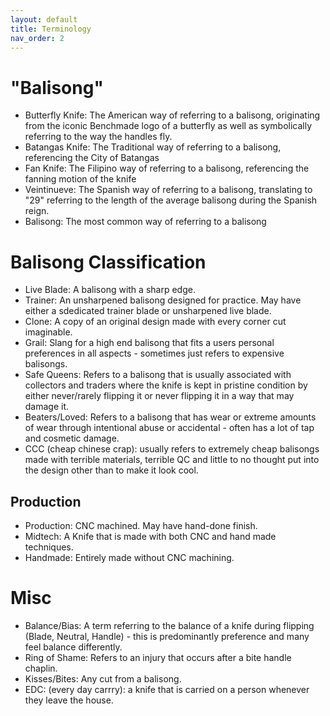 ```yaml
---
layout: default
title: Terminology
nav_order: 2
---
```

# "Balisong"
- Butterfly Knife: The American way of referring to a balisong, originating from the iconic Benchmade logo of a butterfly as well as symbolically referring to the way the handles fly.
- Batangas Knife: The Traditional way of referring to a balisong, referencing the City of Batangas
- Fan Knife: The Filipino way of referring to a balisong, referencing the fanning motion of the knife
- Veintinueve: The Spanish way of referring to a balisong, translating to "29" referring to the length of the average balisong during the Spanish reign.
- Balisong: The most common way of referring to a balisong

# Balisong Classification
- Live Blade: A balisong with a sharp edge.
- Trainer: An unsharpened balisong designed for practice. May have either a sdedicated trainer blade or unsharpened live blade.
- Clone: A copy of an original design made with every corner cut imaginable.
- Grail: Slang for a high end balisong that fits a users personal preferences in all aspects - sometimes just refers to expensive balisongs.
- Safe Queens: Refers to a balisong that is usually associated with collectors and traders where the knife is kept in pristine condition by either never/rarely flipping it or never flipping it in a way that may damage it.
- Beaters/Loved: Refers to a balisong that has wear or extreme amounts of wear through intentional abuse or accidental - often has a lot of tap and cosmetic damage.
- CCC (cheap chinese crap): usually refers to extremely cheap balisongs made with terrible materials, terrible QC and little to no thought put into the design other than to make it look cool.

## Production
- Production: CNC machined. May have hand-done finish.
- Midtech: A Knife that is made with both CNC and hand made techniques.
- Handmade: Entirely made without CNC machining.

# Misc
- Balance/Bias: A term referring to the balance of a knife during flipping (Blade, Neutral, Handle) - this is predominantly preference and many feel balance differently.
- Ring of Shame: Refers to an injury that occurs after a bite handle chaplin.
- Kisses/Bites: Any cut from a balisong.
- EDC: (every day carrry): a knife that is carried on a person whenever they leave the house.
